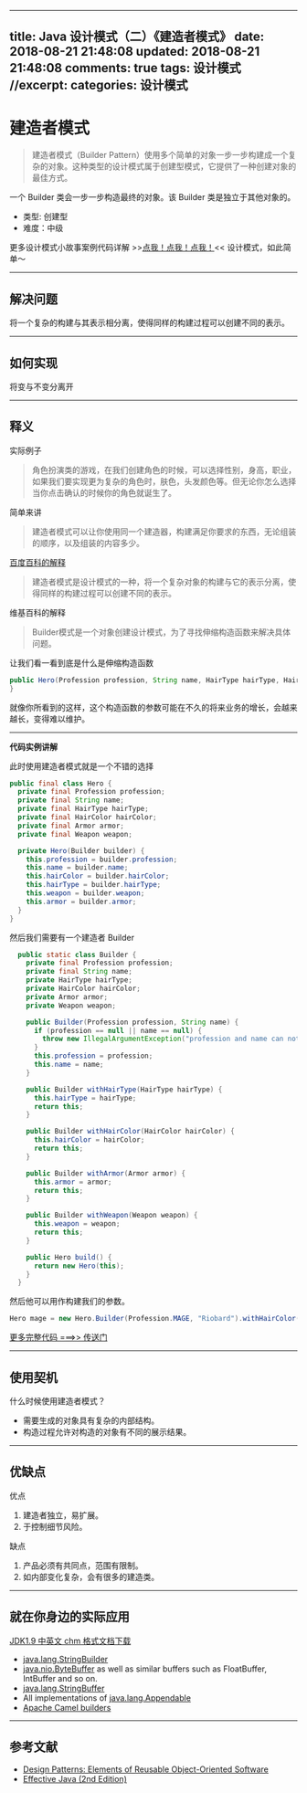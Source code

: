 
---
title: Java 设计模式（二）《建造者模式》
date: 2018-08-21 21:48:08
updated: 2018-08-21 21:48:08
comments: true
tags: 设计模式
//excerpt: 
categories: 设计模式
---


# 建造者模式

>建造者模式（Builder Pattern）使用多个简单的对象一步一步构建成一个复杂的对象。这种类型的设计模式属于创建型模式，它提供了一种创建对象的最佳方式。

一个 Builder 类会一步一步构造最终的对象。该 Builder 类是独立于其他对象的。

- 类型: 创建型
- 难度：中级

更多设计模式小故事案例代码详解 >>[点我！点我！点我！](https://gitee.com/lvgo/java-design-patterns-cn)<< 设计模式，如此简单～

----

<!--more-->

## 解决问题
将一个复杂的构建与其表示相分离，使得同样的构建过程可以创建不同的表示。

----

## 如何实现

将变与不变分离开

----

## 释义

实际例子

> 角色扮演类的游戏，在我们创建角色的时候，可以选择性别，身高，职业，如果我们要实现更为复杂的角色时，肤色，头发颜色等。但无论你怎么选择当你点击确认的时候你的角色就诞生了。

简单来讲

> 建造者模式可以让你使用同一个建造器，构建满足你要求的东西，无论组装的顺序，以及组装的内容多少。

[百度百科的解释](https://baike.baidu.com/item/%E5%BB%BA%E9%80%A0%E8%80%85%E6%A8%A1%E5%BC%8F/3229729)

>建造者模式是设计模式的一种，将一个复杂对象的构建与它的表示分离，使得同样的构建过程可以创建不同的表示。

维基百科的解释

> Builder模式是一个对象创建设计模式，为了寻找伸缩构造函数来解决具体问题。

让我们看一看到底是什么是伸缩构造函数

```java
public Hero(Profession profession, String name, HairType hairType, HairColor hairColor, Armor armor, Weapon weapon) {
}
```

就像你所看到的这样，这个构造函数的参数可能在不久的将来业务的增长，会越来越长，变得难以维护。

----

**代码实例讲解**

此时使用建造者模式就是一个不错的选择

```java
public final class Hero {
  private final Profession profession;
  private final String name;
  private final HairType hairType;
  private final HairColor hairColor;
  private final Armor armor;
  private final Weapon weapon;

  private Hero(Builder builder) {
    this.profession = builder.profession;
    this.name = builder.name;
    this.hairColor = builder.hairColor;
    this.hairType = builder.hairType;
    this.weapon = builder.weapon;
    this.armor = builder.armor;
  }
}
```

然后我们需要有一个建造者 Builder

```java
  public static class Builder {
    private final Profession profession;
    private final String name;
    private HairType hairType;
    private HairColor hairColor;
    private Armor armor;
    private Weapon weapon;

    public Builder(Profession profession, String name) {
      if (profession == null || name == null) {
        throw new IllegalArgumentException("profession and name can not be null");
      }
      this.profession = profession;
      this.name = name;
    }

    public Builder withHairType(HairType hairType) {
      this.hairType = hairType;
      return this;
    }

    public Builder withHairColor(HairColor hairColor) {
      this.hairColor = hairColor;
      return this;
    }

    public Builder withArmor(Armor armor) {
      this.armor = armor;
      return this;
    }

    public Builder withWeapon(Weapon weapon) {
      this.weapon = weapon;
      return this;
    }

    public Hero build() {
      return new Hero(this);
    }
  }
```

然后他可以用作构建我们的参数。

```java
Hero mage = new Hero.Builder(Profession.MAGE, "Riobard").withHairColor(HairColor.BLACK).withWeapon(Weapon.DAGGER).build();
```
[更多完整代码 ===>> 传送门](https://gitee.com/lvgo/java-design-patterns-cn)

----

## 使用契机

什么时候使用建造者模式？

* 需要生成的对象具有复杂的内部结构。
* 构造过程允许对构造的对象有不同的展示结果。

----

## 优缺点

优点

1. 建造者独立，易扩展。 
2. 于控制细节风险。

缺点

1. 产品必须有共同点，范围有限制。 
2. 如内部变化复杂，会有很多的建造类。

----

## 就在你身边的实际应用

[JDK1.9 中英文 chm 格式文档下载](https://download.csdn.net/download/sinat_34344123/10177790)

* [java.lang.StringBuilder](http://docs.oracle.com/javase/8/docs/api/java/lang/StringBuilder.html)
* [java.nio.ByteBuffer](http://docs.oracle.com/javase/8/docs/api/java/nio/ByteBuffer.html#put-byte-) as well as similar buffers such as FloatBuffer, IntBuffer and so on.
* [java.lang.StringBuffer](http://docs.oracle.com/javase/8/docs/api/java/lang/StringBuffer.html#append-boolean-)
* All implementations of [java.lang.Appendable](http://docs.oracle.com/javase/8/docs/api/java/lang/Appendable.html)
* [Apache Camel builders](https://github.com/apache/camel/tree/0e195428ee04531be27a0b659005e3aa8d159d23/camel-core/src/main/java/org/apache/camel/builder)

----

## 参考文献

* [Design Patterns: Elements of Reusable Object-Oriented Software](http://www.amazon.com/Design-Patterns-Elements-Reusable-Object-Oriented/dp/0201633612)
* [Effective Java (2nd Edition)](http://www.amazon.com/Effective-Java-Edition-Joshua-Bloch/dp/0321356683)